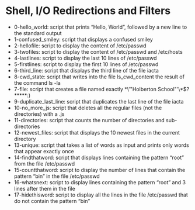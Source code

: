 # Shell, I/O Redirections and Filters
* 0-hello_world: script that prints “Hello, World”, followed by a new line to the standard output
* 1-confused_smiley: script that displays a confused smiley
* 2-hellofile: script to display the content of /etc/passwd
* 3-twofiles: script to display the content of /etc/passwd and /etc/hosts
* 4-lastlines: script to display the last 10 lines of /etc/passwd
* 5-firstlines: script to display the first 10 lines of /etc/passwd
* 6-third_line: script that displays the third line of the file iacta
* 8-cwd_state: script that writes into the file ls_cwd_content the result of the command ls -la
* 7-file: script that creates a file named exactly \*\\'"Holberton School"\'\\*$\?\*\*\*\*\*:)
* 9-duplicate_last_line: script that duplicates the last line of the file iacta
* 10-no_more_js: script that deletes all the regular files (not the directories) with a .js
* 11-directories: script that counts the number of directories and sub-directories
* 12-newest_files: script that displays the 10 newest files in the current directory
* 13-unique: script that takes a list of words as input and prints only words that appear exactly once
* 14-findthatword: script that displays lines containing the pattern “root” from the file /etc/passwd
* 15-countthatword: script to display the number of lines that contain the pattern “bin” in the file /etc/passwd
* 16-whatsnext: script to display lines containing the pattern “root” and 3 lines after them in the file
* 17-hidethisword: script to display all the lines in the file /etc/passwd that do not contain the pattern “bin”

